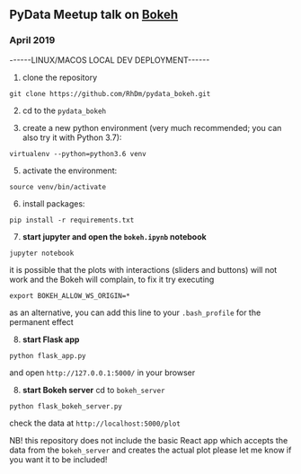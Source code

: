 ## PyData Meetup talk on [Bokeh](https://bokeh.pydata.org/en/latest/)
### April 2019

------LINUX/MACOS LOCAL DEV DEPLOYMENT------

1. clone the repository
```
git clone https://github.com/RhDm/pydata_bokeh.git
```
2. cd to the `pydata_bokeh`

4. create a new python environment (very much recommended; you can also try it with Python 3.7):
```
virtualenv --python=python3.6 venv
```

5. activate the environment:
```
source venv/bin/activate
```

6. install packages:
```
pip install -r requirements.txt
```

7. **start jupyter and open the `bokeh.ipynb` notebook**
```
jupyter notebook
```
it is possible that the plots with interactions (sliders and buttons) will not work and the Bokeh will complain, to fix it try executing
```
export BOKEH_ALLOW_WS_ORIGIN=*
```
as an alternative, you can add this line to your `.bash_profile` for the permanent effect

8. **start Flask app**
```
python flask_app.py
```
and open `http://127.0.0.1:5000/` in your browser

8. **start Bokeh server**
cd to `bokeh_server`
```
python flask_bokeh_server.py
```
check the data at `http://localhost:5000/plot`

NB! this repository does not include the basic React app which accepts the data from the `bokeh_server` and creates the actual plot
please let me know if you want it to be included!